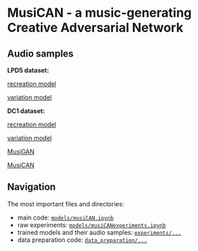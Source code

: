 # MusiCAN - a music-generating Creative Adversarial Network

## Audio samples

**LPD5 dataset:**
  
  [recreation model](http://htmlpreview.github.io/?https://github.com/iakioh/MusiCAN/blob/main/experiments/lpd5_full_4bars/recreation-model-lpd5/listen.html)
  
  [variation model](http://htmlpreview.github.io/?https://github.com/iakioh/MusiCAN/blob/main/experiments/lpd5_full_4bars/variation-model-lpd5/listen.html)




**DC1 dataset:**
  
  [recreation model](http://htmlpreview.github.io/?https://github.com/iakioh/MusiCAN/blob/main/experiments/datacombi_1/recreation-model-dc1/listen.html)
  
  [variation model](http://htmlpreview.github.io/?https://github.com/iakioh/MusiCAN/blob/main/experiments/datacombi_1/variation-model-dc1/listen.html)
  
  [MusiGAN](http://htmlpreview.github.io/?https://github.com/iakioh/MusiCAN/blob/main/experiments/datacombi_1/musigan/listen.html)
  
  [MusiCAN](http://htmlpreview.github.io/?https://github.com/iakioh/MusiCAN/blob/main/experiments/datacombi_1/musican/listen.html)



## Navigation
The most important files and directories:

* main code: [`models/musiCAN.ipynb`](https://github.com/iakioh/MusiCAN/blob/main/models/musiCAN.ipynb)
* raw experiments: [`models/musiCANexperiments.ipynb`](https://github.com/iakioh/MusiCAN/blob/main/models/musiCANexperiments.ipynb)
* trained models and their audio samples: [`experiments/...`](https://github.com/iakioh/MusiCAN/tree/main/experiments)
* data preparation code: [`data_preparation/...`](https://github.com/iakioh/MusiCAN/tree/main/data_preparation)
